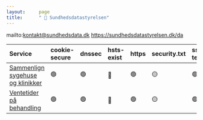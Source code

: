 ```yaml
---
layout:     page
title:      " 🔴 Sundhedsdatastyrelsen"
---
```


mailto:kontakt@sundhedsdata.dk https://sundhedsdatastyrelsen.dk/da

| Service                                                                                                | cookie-secure   | dnssec   | hsts-exist   | https   | security.txt   | ssl-test   |
|:-------------------------------------------------------------------------------------------------------|:----------------|:---------|:-------------|:--------|:---------------|:-----------|
| [Sammenlign sygehuse og klinikker](https://www.esundhed.dk/Emner/Patienter-og-sygehuse/MitSygehusvalg) | 🟢               | 🟢        | 🔴            | 🟢       | 🟡              | 🟢          |
| [Ventetider på behandling](https://www.esundhed.dk/Emner/Patienter-og-sygehuse/MitSygehusvalg)         | 🟢               | 🟢        | 🔴            | 🟢       | 🟡              | 🟢          |


